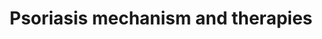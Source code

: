 ---
annotations:
- id: CL:0000899
  parent: native cell
  type: Cell Type Ontology
  value: T-helper 17 cell
- id: CL:0002128
  parent: native cell
  type: Cell Type Ontology
  value: Tc17 cell
- id: PW:0000754
  parent: drug pathway
  type: Pathway Ontology
  value: drug pathway
- id: CL:0000451
  parent: native cell
  type: Cell Type Ontology
  value: dendritic cell
- id: CL:0001071
  parent: native cell
  type: Cell Type Ontology
  value: group 3 innate lymphoid cell
- id: CL:0000775
  parent: animal cell
  type: Cell Type Ontology
  value: neutrophil
- id: DOID:8893
  type: Disease Ontology
  value: psoriasis
- id: CL:0000312
  parent: animal cell
  type: Cell Type Ontology
  value: keratinocyte
authors:
- Eweitz
citedin: ''
communities: []
description: Psoriasis can be triggered by environmental stressors and physical trauma,
  particularly in individuals with genetic predispositions such as PSORS1. These triggers
  promote the release of chemokines CCL20, CXCL8, and CXCL1, which in turn recruit
  CCR6⁺IL-17⁺ lymphocytes, neutrophils, and IL-23⁺CD14⁺ dendritic cells (DCs), respectively.
  IL-17-producing cells -- including Th17, Tc17, and ILC3 -- release IL-17A and IL-17F,
  which activate the IL-17RA/IL-17RC receptor complex on keratinocytes, amplifying
  the inflammatory cascade. Additionally, IL-22 produced by ILC3 cells contributes
  to keratinocyte hyperproliferation. Dendritic cells further release pro-inflammatory
  cytokines such as IL-1β, TNF-α, and IL-23. IL-23 promotes the expansion and activity
  of IL-17-producing cells via the JAK2/TYK2-STAT3 signaling pathway.  Targeted therapies
  include ustekinumab (brand name Stelara), which blocks the p40 subunit shared by
  IL-12 and IL-23, and guselkumab (Tremfya) and risankizumab (Skyrizi), which inhibit
  the IL-23-specific p19 subunit. IL-17A is targeted by secukinumab (Cosentyx) and
  ixekizumab (Taltz), while bimekizumab (Bimzelx) neutralizes both IL-17A and IL-17F.
  Brodalumab (Siliq, Kyntheum) inhibits IL-17RA, disrupting downstream signaling.
  For JAK pathway inhibition, deucravacitinib (Sotyktu) selectively targets TYK2,
  and brepocitinib inhibits both TYK2 and JAK1.  Inspired by Figure 1 in [Song et
  al. (2022)](https://pmc.ncbi.nlm.nih.gov/articles/PMC8901701/).
last-edited: 2025-05-11
ndex: null
organisms:
- Homo sapiens
redirect_from:
- /index.php/Pathway:WP5537
- /instance/WP5537
- /instance/WP5537_r139010
revision: r139010
schema-jsonld:
- '@context': https://schema.org/
  '@id': https://wikipathways.github.io/pathways/WP5537.html
  '@type': Dataset
  creator:
    '@type': Organization
    name: WikiPathways
  description: Psoriasis can be triggered by environmental stressors and physical
    trauma, particularly in individuals with genetic predispositions such as PSORS1.
    These triggers promote the release of chemokines CCL20, CXCL8, and CXCL1, which
    in turn recruit CCR6⁺IL-17⁺ lymphocytes, neutrophils, and IL-23⁺CD14⁺ dendritic
    cells (DCs), respectively. IL-17-producing cells -- including Th17, Tc17, and
    ILC3 -- release IL-17A and IL-17F, which activate the IL-17RA/IL-17RC receptor
    complex on keratinocytes, amplifying the inflammatory cascade. Additionally, IL-22
    produced by ILC3 cells contributes to keratinocyte hyperproliferation. Dendritic
    cells further release pro-inflammatory cytokines such as IL-1β, TNF-α, and IL-23.
    IL-23 promotes the expansion and activity of IL-17-producing cells via the JAK2/TYK2-STAT3
    signaling pathway.  Targeted therapies include ustekinumab (brand name Stelara),
    which blocks the p40 subunit shared by IL-12 and IL-23, and guselkumab (Tremfya)
    and risankizumab (Skyrizi), which inhibit the IL-23-specific p19 subunit. IL-17A
    is targeted by secukinumab (Cosentyx) and ixekizumab (Taltz), while bimekizumab
    (Bimzelx) neutralizes both IL-17A and IL-17F. Brodalumab (Siliq, Kyntheum) inhibits
    IL-17RA, disrupting downstream signaling. For JAK pathway inhibition, deucravacitinib
    (Sotyktu) selectively targets TYK2, and brepocitinib inhibits both TYK2 and JAK1.  Inspired
    by Figure 1 in [Song et al. (2022)](https://pmc.ncbi.nlm.nih.gov/articles/PMC8901701/).
  keywords:
  - Bimekizumab
  - Brepocitinib
  - Brodalumab
  - CCL20
  - CCR6
  - CXCL1
  - CXCL8
  - Deucravacitinib
  - Guselkumab
  - HLA-C
  - IL12B
  - IL12RB1
  - IL17A
  - IL17F
  - IL17RC
  - IL1B
  - IL22
  - IL23A
  - IL23R
  - Ixekizumab
  - JAK2
  - Risankizumab
  - STAT3
  - Secukinumab
  - TNF
  - TYK2
  - Ustekinumab
  license: CC0
  name: Psoriasis mechanism and therapies
seo: CreativeWork
title: Psoriasis mechanism and therapies
wpid: WP5537
---